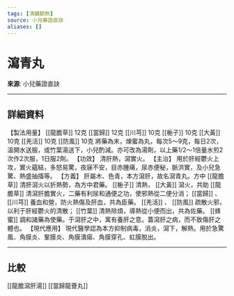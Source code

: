 ```yaml
---
tags: [清臟腑熱]
source: 小兒藥證直訣
aliases: []
---
```


# 瀉青丸

**來源**: 小兒藥證直訣  

---

## 詳細資料
【製法用量】 [[龍膽草]] 12克 [[當歸]] 12克 [[川芎]] 10克 [[梔子]] 10克 [[大黃]] 10克 [[羌活]] 10克 [[防風]] 10克
將藥為末，煉蜜為丸，每次5～9克，每日2次，溫開水送服，或竹葉湯送下，小兒酌減。亦可改為湯劑，以上藥1/2～1倍量水煎2次作2次服，1日服2劑。
【功效】
清肝熱，瀉實火。
【主治】
用於肝經鬱火上攻，實火蘊結，多怒易驚，夜寐不安，目赤腫痛，尿赤便秘，脈洪實，及小兒急驚、熱盛抽搐等。
【方義】
肝屬木、色青，本方瀉肝，故名瀉青丸。方中 [[龍膽草]] 清肝瀉火以折熱勢，為方中君藥。 [[梔子]] 清熱， [[大黃]] 瀉火，共助 [[龍膽草]] 清瀉肝膽實火，二藥有利尿和通便之功，使邪熱從二便分消； [[當歸]] 、 [[川芎]] 養血和營，防火熱傷及肝血，共為臣藥。 [[羌活]] 、 [[防風]] 疏散火邪，以利于肝經鬱火的清散； [[竹葉]] 清熱除煩，導熱從小便而出，共為佐藥。 [[蜂蜜]] 調和諸藥為使藥。于瀉肝之中，寓有養肝之意。蓋瀉肝之病，而不致傷肝之體也。
【現代應用】
現代醫學認為本方抑制病毒，消炎，瀉下，解熱。用於急驚風、角膜炎、鞏膜炎、角膜潰瘍、角膜穿孔、虹膜脫出。

---

## 比較
[[龍膽瀉肝湯]]
[[當歸龍薈丸]]
